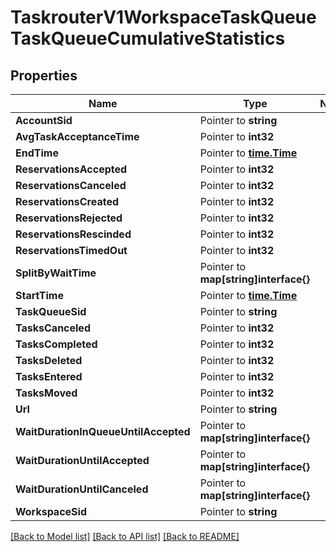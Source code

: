 # TaskrouterV1WorkspaceTaskQueueTaskQueueCumulativeStatistics

## Properties
Name | Type | Notes
------------ | ------------- | -------------
**AccountSid** | Pointer to **string** | 
**AvgTaskAcceptanceTime** | Pointer to **int32** | 
**EndTime** | Pointer to [**time.Time**](time.Time.md) | 
**ReservationsAccepted** | Pointer to **int32** | 
**ReservationsCanceled** | Pointer to **int32** | 
**ReservationsCreated** | Pointer to **int32** | 
**ReservationsRejected** | Pointer to **int32** | 
**ReservationsRescinded** | Pointer to **int32** | 
**ReservationsTimedOut** | Pointer to **int32** | 
**SplitByWaitTime** | Pointer to **map[string]interface{}** | 
**StartTime** | Pointer to [**time.Time**](time.Time.md) | 
**TaskQueueSid** | Pointer to **string** | 
**TasksCanceled** | Pointer to **int32** | 
**TasksCompleted** | Pointer to **int32** | 
**TasksDeleted** | Pointer to **int32** | 
**TasksEntered** | Pointer to **int32** | 
**TasksMoved** | Pointer to **int32** | 
**Url** | Pointer to **string** | 
**WaitDurationInQueueUntilAccepted** | Pointer to **map[string]interface{}** | 
**WaitDurationUntilAccepted** | Pointer to **map[string]interface{}** | 
**WaitDurationUntilCanceled** | Pointer to **map[string]interface{}** | 
**WorkspaceSid** | Pointer to **string** | 

[[Back to Model list]](../README.md#documentation-for-models) [[Back to API list]](../README.md#documentation-for-api-endpoints) [[Back to README]](../README.md)


